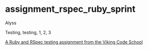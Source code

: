 assignment_rspec_ruby_sprint
============================

Alyss

Testing, testing, 1, 2, 3

[A Ruby and RSpec testing assignment from the Viking Code School](http://www.vikingcodeschool.com)
